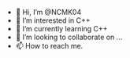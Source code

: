 - 👋 Hi, I’m @NCMK04
- 👀 I’m interested in C++
- 🌱 I’m currently learning C++
- 💞️ I’m looking to collaborate on ...
- 📫 How to reach me.

<!---
NCMK04/NCMK04 is a ✨ special ✨ repository because its `README.md` (this file) appears on your GitHub profile.
You can click the Preview link to take a look at your changes.
--->
